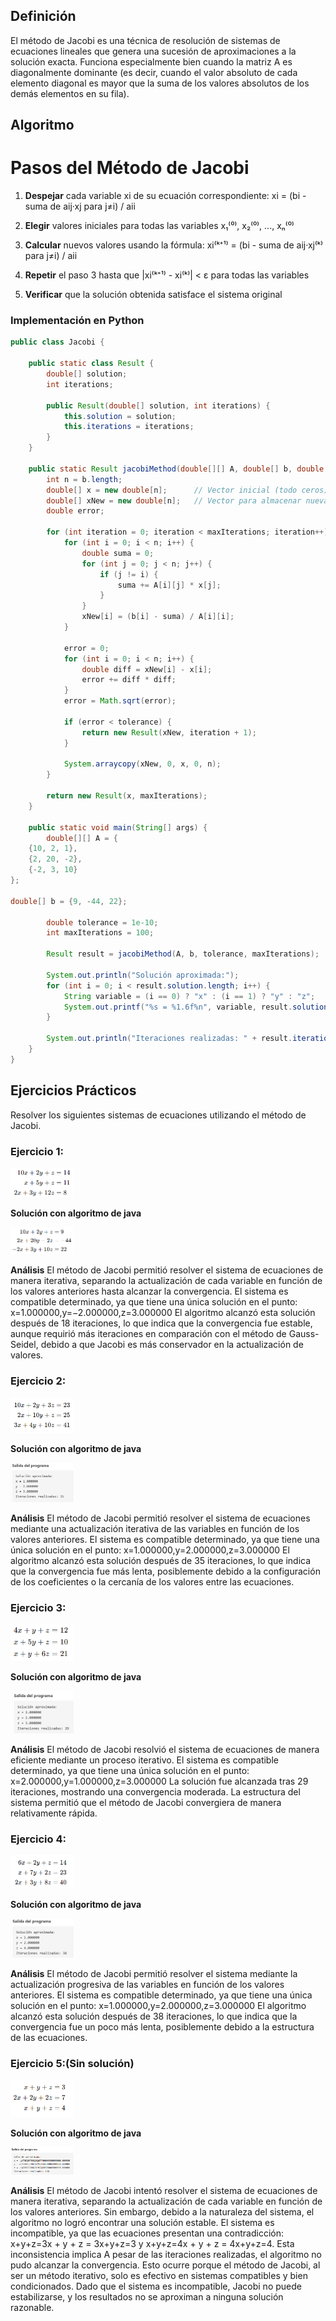 ## Definición
El método de Jacobi es una técnica de resolución de sistemas de ecuaciones lineales que genera una sucesión
de aproximaciones a la solución exacta. Funciona especialmente bien cuando la matriz A es diagonalmente
dominante (es decir, cuando el valor absoluto de cada elemento diagonal es mayor que la suma de los valores
absolutos de los demás elementos en su fila).

## Algoritmo 
# Pasos del Método de Jacobi

1. **Despejar** cada variable xi de su ecuación correspondiente:
   xi = (bi - suma de aij·xj para j≠i) / aii

2. **Elegir** valores iniciales para todas las variables x₁⁽⁰⁾, x₂⁽⁰⁾, ..., xₙ⁽⁰⁾

3. **Calcular** nuevos valores usando la fórmula:
   xi⁽ᵏ⁺¹⁾ = (bi - suma de aij·xj⁽ᵏ⁾ para j≠i) / aii

4. **Repetir** el paso 3 hasta que |xi⁽ᵏ⁺¹⁾ - xi⁽ᵏ⁾| < ε para todas las variables

5. **Verificar** que la solución obtenida satisface el sistema original

### Implementación en Python
```java
public class Jacobi {

    public static class Result {
        double[] solution;
        int iterations;

        public Result(double[] solution, int iterations) {
            this.solution = solution;
            this.iterations = iterations;
        }
    }

    public static Result jacobiMethod(double[][] A, double[] b, double tolerance, int maxIterations) {
        int n = b.length;
        double[] x = new double[n];      // Vector inicial (todo ceros)
        double[] xNew = new double[n];   // Vector para almacenar nueva aproximación
        double error;

        for (int iteration = 0; iteration < maxIterations; iteration++) {
            for (int i = 0; i < n; i++) {
                double suma = 0;
                for (int j = 0; j < n; j++) {
                    if (j != i) {
                        suma += A[i][j] * x[j];
                    }
                }
                xNew[i] = (b[i] - suma) / A[i][i];
            }

            error = 0;
            for (int i = 0; i < n; i++) {
                double diff = xNew[i] - x[i];
                error += diff * diff;
            }
            error = Math.sqrt(error);

            if (error < tolerance) {
                return new Result(xNew, iteration + 1);
            }

            System.arraycopy(xNew, 0, x, 0, n);
        }

        return new Result(x, maxIterations);
    }

    public static void main(String[] args) {
        double[][] A = {
    {10, 2, 1},
    {2, 20, -2},
    {-2, 3, 10}
};

double[] b = {9, -44, 22};

        double tolerance = 1e-10;
        int maxIterations = 100;

        Result result = jacobiMethod(A, b, tolerance, maxIterations);

        System.out.println("Solución aproximada:");
        for (int i = 0; i < result.solution.length; i++) {
            String variable = (i == 0) ? "x" : (i == 1) ? "y" : "z";
            System.out.printf("%s = %1.6f%n", variable, result.solution[i]);
        }

        System.out.println("Iteraciones realizadas: " + result.iterations);
    }
}

```
## Ejercicios Prácticos
Resolver los siguientes sistemas de ecuaciones utilizando el método de Jacobi.
### Ejercicio 1:
<img src="https://github.com/nadfernanda/Metodos_Numericos/blob/main/tema-3/imagenes/metodo_jacobi/Ejercicio1.png" width="20%" alt="Ejercicio 1">

**Solución con algoritmo de java**

<img src="https://github.com/nadfernanda/Metodos_Numericos/blob/main/tema-3/imagenes/metodo_jacobi/Solucion%20E1.png" width="20%" alt="Solución Ejercicio 1">

**Análisis**
El método de Jacobi permitió resolver el sistema de ecuaciones de manera iterativa, separando la actualización de cada variable en función de los valores anteriores hasta alcanzar la convergencia.
El sistema es compatible determinado, ya que tiene una única solución en el punto:
x=1.000000,y=−2.000000,z=3.000000
El algoritmo alcanzó esta solución después de 18 iteraciones, lo que indica que la convergencia fue estable, aunque requirió más iteraciones en comparación con el método de Gauss-Seidel, debido a que Jacobi es más conservador en la actualización de valores.

### Ejercicio 2:
<img src="https://github.com/nadfernanda/Metodos_Numericos/blob/main/tema-3/imagenes/metodo_jacobi/Ejercicio%202.png" width="20%" alt="Ejercicio 2">

**Solución con algoritmo de java**

<img src="https://github.com/nadfernanda/Metodos_Numericos/blob/main/tema-3/imagenes/metodo_jacobi/Solucion%20E2.png" width="20%" alt="Solución Ejercicio 2">

**Análisis**
El método de Jacobi permitió resolver el sistema de ecuaciones mediante una actualización iterativa de las variables en función de los valores anteriores.
El sistema es compatible determinado, ya que tiene una única solución en el punto:
x=1.000000,y=2.000000,z=3.000000
El algoritmo alcanzó esta solución después de 35 iteraciones, lo que indica que la convergencia fue más lenta, posiblemente debido a la configuración de los coeficientes o la cercanía de los valores entre las ecuaciones.

### Ejercicio 3:
<img src="https://github.com/nadfernanda/Metodos_Numericos/blob/main/tema-3/imagenes/metodo_jacobi/Ejercicio%203.png" width="20%" alt="Ejercicio 3">

**Solución con algoritmo de java**

<img src="https://github.com/nadfernanda/Metodos_Numericos/blob/main/tema-3/imagenes/metodo_jacobi/Solucion%20E3.png" width="20%" alt="Solución Ejercicio 3">

**Análisis**
El método de Jacobi resolvió el sistema de ecuaciones de manera eficiente mediante un proceso iterativo.
El sistema es compatible determinado, ya que tiene una única solución en el punto:
x=2.000000,y=1.000000,z=3.000000
La solución fue alcanzada tras 29 iteraciones, mostrando una convergencia moderada. La estructura del sistema permitió que el método de Jacobi convergiera de manera relativamente rápida.


### Ejercicio 4:
<img src="https://github.com/nadfernanda/Metodos_Numericos/blob/main/tema-3/imagenes/metodo_jacobi/Ejercicio%204.png" width="20%" alt="Ejercicio 4">

**Solución con algoritmo de java**

<img src="https://github.com/nadfernanda/Metodos_Numericos/blob/main/tema-3/imagenes/metodo_jacobi/Solucion%20E4.png" width="20%" alt="Solución Ejercicio 4">

**Análisis**
El método de Jacobi permitió resolver el sistema mediante la actualización progresiva de las variables en función de los valores anteriores.
El sistema es compatible determinado, ya que tiene una única solución en el punto:
x=1.000000,y=2.000000,z=3.000000
El algoritmo alcanzó esta solución después de 38 iteraciones, lo que indica que la convergencia fue un poco más lenta, posiblemente debido a la estructura de las ecuaciones.


### Ejercicio 5:(Sin solución)
<img src="https://github.com/nadfernanda/Metodos_Numericos/blob/main/tema-3/imagenes/metodo_jacobi/Ejercicio%205.png" width="20%" alt="Ejercicio 5">

**Solución con algoritmo de java**

<img src="https://github.com/nadfernanda/Metodos_Numericos/blob/main/tema-3/imagenes/metodo_jacobi/Solucion%20E5.png" width="20%" alt="Solución Ejercicio 5">

**Análisis**
El método de Jacobi intentó resolver el sistema de ecuaciones de manera iterativa, separando la actualización de cada variable en función de los valores anteriores. Sin embargo, debido a la naturaleza del sistema, el algoritmo no logró encontrar una solución estable. El sistema es incompatible, ya que las ecuaciones presentan una contradicción: x+y+z=3x + y + z = 3x+y+z=3 y x+y+z=4x + y + z = 4x+y+z=4. Esta inconsistencia implica A pesar de las iteraciones realizadas, el algoritmo no pudo alcanzar la convergencia. Esto ocurre porque el método de Jacobi, al ser un método iterativo, solo es efectivo en sistemas compatibles y bien condicionados. Dado que el sistema es incompatible, Jacobi no puede estabilizarse, y los resultados no se aproximan a ninguna solución razonable.

